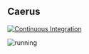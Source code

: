 ## Caerus

[![Continuous Integration](https://github.com/OpenArchitex/Caerus/actions/workflows/ci.yml/badge.svg?branch=main)](https://github.com/OpenArchitex/AutoBooker/actions/workflows/ci.yml)

![running](https://github.com/OpenArchitex/Caerus/assets/12435965/d4400c5c-3ea5-482b-84b2-cfabc0123b1a)
